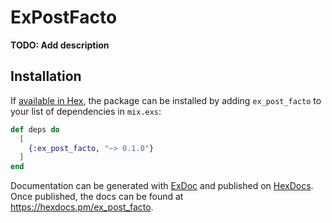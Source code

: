 # ExPostFacto

**TODO: Add description**

## Installation

If [available in Hex](https://hex.pm/docs/publish), the package can be installed
by adding `ex_post_facto` to your list of dependencies in `mix.exs`:

```elixir
def deps do
  [
    {:ex_post_facto, "~> 0.1.0"}
  ]
end
```

Documentation can be generated with [ExDoc](https://github.com/elixir-lang/ex_doc)
and published on [HexDocs](https://hexdocs.pm). Once published, the docs can
be found at <https://hexdocs.pm/ex_post_facto>.

